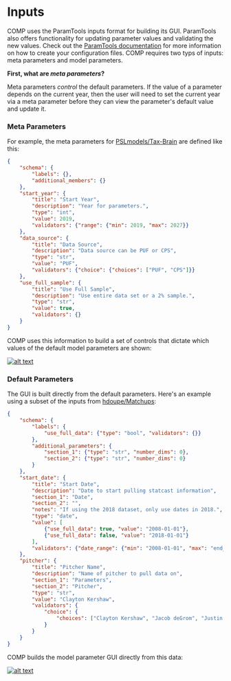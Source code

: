 # Inputs

COMP uses the ParamTools inputs format for building its GUI. ParamTools also offers functionality for updating parameter values and validating the new values. Check out the [ParamTools documentation](https://paramtools.org) for more information on how to create your configuration files. COMP requires two typs of inputs: meta parameters and model parameters.

**First, what are *meta parameters*?**

Meta parameters *control* the default parameters. If the value of a parameter depends on the current year, then the user will need to set the current year via a meta parameter before they can view the parameter's default value and update it.

### Meta Parameters

For example, the meta parameters for [PSLmodels/Tax-Brain](https://www.compmodels.org/PSLmodels/Tax-Brain/) are defined like this:

```json
{
    "schema": {
        "labels": {},
        "additional_members": {}
    },
    "start_year": {
        "title": "Start Year",
        "description": "Year for parameters.",
        "type": "int",
        "value": 2019,
        "validators": {"range": {"min": 2019, "max": 2027}}
    },
    "data_source": {
        "title": "Data Source",
        "description": "Data source can be PUF or CPS",
        "type": "str",
        "value": "PUF",
        "validators": {"choice": {"choices": ["PUF", "CPS"]}}
    },
    "use_full_sample": {
        "title": "Use Full Sample",
        "description": "Use entire data set or a 2% sample.",
        "type": "str",
        "value": true,
        "validators": {}
    }
}
```

COMP uses this information to build a set of controls that dictate which values of the default model parameters are shown:

[![alt text](https://user-images.githubusercontent.com/9206065/56739962-eee28780-673d-11e9-836c-21efdced5f3b.png)](https://www.compmodels.org/PSLmodels/Tax-Brain/)

### Default Parameters

The GUI is built directly from the default parameters. Here's an example using a subset of the inputs from [hdoupe/Matchups](https://www.compmodels.org/hdoupe/Matchups/):



```json
{
    "schema": {
        "labels": {
            "use_full_data": {"type": "bool", "validators": {}}
        },
        "additional_parameters": {
            "section_1": {"type": "str", "number_dims": 0},
            "section_2": {"type": "str", "number_dims": 0}
        }
    },
    "start_date": {
        "title": "Start Date",
        "description": "Date to start pulling statcast information",
        "section_1": "Date",
        "section_2": "",
        "notes": "If using the 2018 dataset, only use dates in 2018.",
        "type": "date",
        "value": [
            {"use_full_data": true, "value": "2008-01-01"},
            {"use_full_data": false, "value": "2018-01-01"}
        ],
        "validators": {"date_range": {"min": "2008-01-01", "max": "end_date"}}
    },
    "pitcher": {
        "title": "Pitcher Name",
        "description": "Name of pitcher to pull data on",
        "section_1": "Parameters",
        "section_2": "Pitcher",
        "type": "str",
        "value": "Clayton Kershaw",
        "validators": {
            "choice": {
                "choices": ["Clayton Kershaw", "Jacob deGrom", "Justin Verlander"]
            }
        }
    }
}


```

COMP builds the model parameter GUI directly from this data:

[![alt text](https://user-images.githubusercontent.com/9206065/56739963-eee28780-673d-11e9-8692-59f58af2b5ff.png)](https://www.compmodels.org/hdoupe/Matchups/)